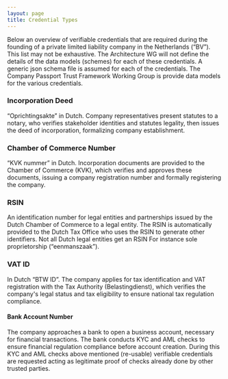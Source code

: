 ```yaml
---
layout: page
title: Credential Types
---
```


Below an overview of verifiable credentials that are required during the founding of a
private limited liability company in the Netherlands (“BV”). This list may not be
exhaustive. The Architecture WG will not define the details of the data models
(schemes) for each of these credentials. A generic json schema file is assumed for
each of the credentials. The Company Passport Trust Framework Working Group is
provide data models for the various credentials.

### Incorporation Deed

“Oprichtingsakte” in Dutch. Company representatives present statutes to a
notary, who verifies stakeholder identities and statutes legality, then issues the
deed of incorporation, formalizing company establishment.

### Chamber of Commerce Number

“KVK nummer” in Dutch. Incorporation documents are provided to the
Chamber of Commerce (KVK), which verifies and approves these documents,
issuing a company registration number and formally registering the company.

### RSIN

An identification number for legal entities and partnerships issued by the
Dutch Chamber of Commerce to a legal entity. The RSIN is automatically
provided to the Dutch Tax Office who uses the RSIN to generate other
identifiers. Not all Dutch legal entities get an RSIN For instance sole
proprietorship (“eenmanszaak”).

### VAT ID

In Dutch “BTW ID”. The company applies for tax identification and VAT
registration with the Tax Authority (Belastingdienst), which verifies the
company&#39;s legal status and tax eligibility to ensure national tax regulation
compliance.
#### Bank Account Number

The company approaches a bank to open a business account, necessary for
financial transactions. The bank conducts KYC and AML checks to ensure
financial regulation compliance before account creation. During this KYC and
AML checks above mentioned (re-usable) verifiable credentials are requested
acting as legitimate proof of checks already done by other trusted parties.
